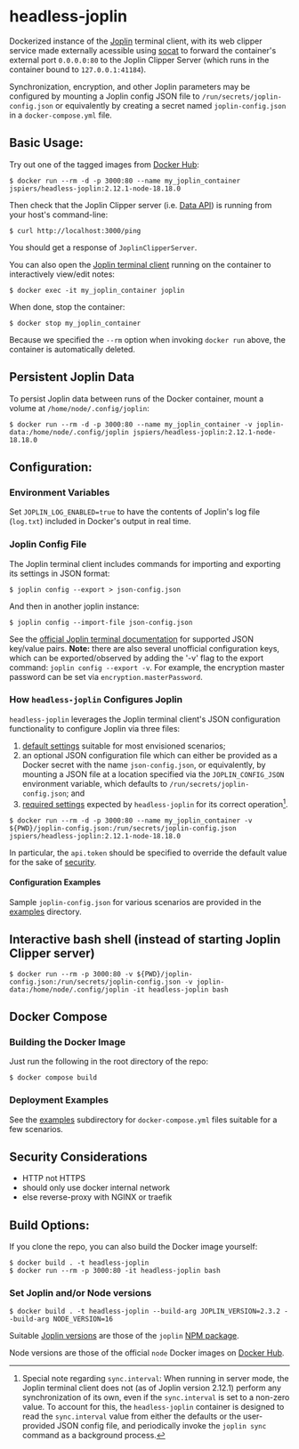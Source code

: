 # headless-joplin

Dockerized instance of the [Joplin](https://github.com/laurent22/joplin/) terminal client, with its web clipper service made externally acessible using [socat](https://www.cyberciti.biz/faq/linux-unix-tcp-port-forwarding/) to forward the container's external port `0.0.0.0:80` to the Joplin Clipper Server (which runs in the container bound to `127.0.0.1:41184`).

Synchronization, encryption, and other Joplin parameters may be configured by mounting a Joplin config JSON file to `/run/secrets/joplin-config.json` or equivalently by creating a secret named `joplin-config.json` in a `docker-compose.yml` file.

## Basic Usage:

Try out one of the tagged images from [Docker Hub](https://hub.docker.com/r/jspiers/headless-joplin/tags):
```
$ docker run --rm -d -p 3000:80 --name my_joplin_container jspiers/headless-joplin:2.12.1-node-18.18.0
```
Then check that the Joplin Clipper server (i.e. [Data API](https://joplinapp.org/api/references/rest_api/)) is running from your host's command-line:
```
$ curl http://localhost:3000/ping
```
You should get a response of `JoplinClipperServer`.

You can also open the [Joplin terminal client](https://joplinapp.org/terminal/) running on the container to interactively view/edit notes:
```
$ docker exec -it my_joplin_container joplin
```

When done, stop the container:
```
$ docker stop my_joplin_container
```

Because we specified the `--rm` option when invoking `docker run` above, the container is automatically deleted.

## Persistent Joplin Data
To persist Joplin data between runs of the Docker container, mount a volume at `/home/node/.config/joplin`:
```
$ docker run --rm -d -p 3000:80 --name my_joplin_container -v joplin-data:/home/node/.config/joplin jspiers/headless-joplin:2.12.1-node-18.18.0
```

## Configuration:

### Environment Variables
Set `JOPLIN_LOG_ENABLED=true` to have the contents of Joplin's log file (`log.txt`) included in Docker's output in real time.

### Joplin Config File

The Joplin terminal client includes commands for importing and exporting its settings in JSON format:
```
$ joplin config --export > json-config.json
```
And then in another joplin instance:
```
$ joplin config --import-file json-config.json
```

See the [official Joplin terminal documentation](https://joplinapp.org/terminal/#commands) for supported JSON key/value pairs. **Note:** there are also several unofficial configuration keys, which can be exported/observed by adding the '-v' flag to the export command: `joplin config --export -v`. For example, the encryption master password can be set via `encryption.masterPassword`.

### How `headless-joplin` Configures Joplin
`headless-joplin` leverages the Joplin terminal client's JSON configuration functionality to configure Joplin via three files:
1. [default settings](joplin-config-defaults.json) suitable for most envisioned scenarios;
2. an optional JSON configuration file which can either be provided as a Docker secret with the name `json-config.json`, or equivalently, by mounting a JSON file at a location specified via the `JOPLIN_CONFIG_JSON` environment variable, which defaults to `/run/secrets/joplin-config.json`; and
3. [required settings](joplin-config-required.json) expected by `headless-joplin` for its correct operation[^1].

[^1]: Special note regarding `sync.interval`: When running in server mode, the Joplin terminal client does not (as of Joplin version 2.12.1) perform any synchronization of its own, even if the `sync.interval` is set to a non-zero value. To account for this, the `headless-joplin` container is designed to read the `sync.interval` value from either the defaults or the user-provided JSON config file, and periodically invoke the `joplin sync` command as a background process.

```
$ docker run --rm -d -p 3000:80 --name my_joplin_container -v ${PWD}/joplin-config.json:/run/secrets/joplin-config.json jspiers/headless-joplin:2.12.1-node-18.18.0
```

In particular, the `api.token` should be specified to override the default value for the sake of [security](#security-considerations).

#### Configuration Examples

Sample `joplin-config.json` for various scenarios are provided in the [examples](examples) directory. 


## Interactive bash shell (instead of starting Joplin Clipper server)
```
$ docker run --rm -p 3000:80 -v ${PWD}/joplin-config.json:/run/secrets/joplin-config.json -v joplin-data:/home/node/.config/joplin -it headless-joplin bash
```

## Docker Compose
### Building the Docker Image
Just run the following in the root directory of the repo:

```
$ docker compose build
```

### Deployment Examples
See the [examples](examples) subdirectory for `docker-compose.yml` files suitable for a few scenarios.

## Security Considerations
- HTTP not HTTPS
- should only use docker internal network
- else reverse-proxy with NGINX or traefik

## Build Options:

If you clone the repo, you can also build the Docker image yourself:
```
$ docker build . -t headless-joplin
$ docker run --rm -p 3000:80 -it headless-joplin bash
```

### Set Joplin and/or Node versions
```
$ docker build . -t headless-joplin --build-arg JOPLIN_VERSION=2.3.2 --build-arg NODE_VERSION=16
```
Suitable [Joplin versions](https://www.npmjs.com/package/joplin?activeTab=versions) are those of the `joplin` [NPM package](https://www.npmjs.com/package/joplin).

Node versions are those of the official `node` Docker images on [Docker Hub](https://hub.docker.com/_/node/tags).
